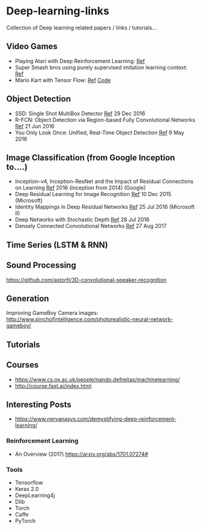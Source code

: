 # Deep-learning-links
Collection of Deep learning related papers / links / tutorials...

## Video Games

* Playing Atari with Deep Reinforcement Learning: [Ref](https://www.cs.toronto.edu/~vmnih/docs/dqn.pdf)
* Super Smash bros using purely supervised imitation learning context: [Ref](https://arxiv.org/abs/1702.05663)
* Mario Kart with Tensor Flow: [Ref](http://kevinhughes.ca/blog/tensor-kart) [Code](https://github.com/kevinhughes27/TensorKart)


## Object Detection

* SSD: Single Shot MultiBox Detector [Ref](https://arxiv.org/abs/1512.02325) 29 Dec 2016
* R-FCN: Object Detection via Region-based Fully Convolutional Networks [Ref](https://arxiv.org/abs/1506.02640) 21 Jun 2016
* You Only Look Once: Unified, Real-Time Object Detection [Ref](https://arxiv.org/abs/1506.02640)  9 May 2016

## Image Classification (from Google Inception to....)

* Inception-v4, Inception-ResNet and the Impact of Residual Connections on Learning [Ref](https://research.google.com/pubs/pub45169.html) 2016 (inception from 2014) (Google)
* Deep Residual Learning for Image Recognition [Ref](https://arxiv.org/abs/1512.03385)   10 Dec 2015 (Microsoft)
* Identity Mappings in Deep Residual Networks [Ref](https://arxiv.org/abs/1603.05027) 25 Jul 2016 (Microsoft II)
* Deep Networks with Stochastic Depth [Ref](https://arxiv.org/abs/1603.09382) 28 Jul 2016
* Densely Connected Convolutional Networks [Ref](https://arxiv.org/abs/1608.06993) 27 Aug 2017



## Time Series (LSTM & RNN)

## Sound Processing

https://github.com/astorfi/3D-convolutional-speaker-recognition

## Generation 

Improving GameBoy Camera images: http://www.pinchofintelligence.com/photorealistic-neural-network-gameboy/

## Tutorials


## Courses

* https://www.cs.ox.ac.uk/people/nando.defreitas/machinelearning/
* http://course.fast.ai/index.html


## Interesting Posts

* https://www.nervanasys.com/demystifying-deep-reinforcement-learning/


### Reinforcement Learning

* An Overview (2017) https://arxiv.org/abs/1701.07274#


### Tools
* Tensorflow
* Keras 2.0
* DeepLearning4j
* Dlib
* Torch
* Caffe
* PyTorch
